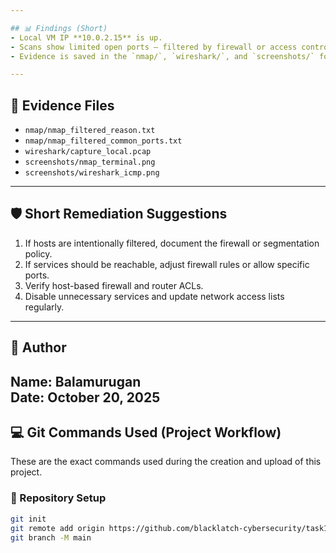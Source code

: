 ```yaml
---

## 📊 Findings (Short)
- Local VM IP **10.0.2.15** is up.  
- Scans show limited open ports — filtered by firewall or access control.  
- Evidence is saved in the `nmap/`, `wireshark/`, and `screenshots/` folders.

---
```


## 🧾 Evidence Files
- `nmap/nmap_filtered_reason.txt`
- `nmap/nmap_filtered_common_ports.txt`
- `wireshark/capture_local.pcap`
- `screenshots/nmap_terminal.png`
- `screenshots/wireshark_icmp.png`

---

## 🛡️ Short Remediation Suggestions
1. If hosts are intentionally filtered, document the firewall or segmentation policy.
2. If services should be reachable, adjust firewall rules or allow specific ports.
3. Verify host-based firewall and router ACLs.
4. Disable unnecessary services and update network access lists regularly.

---

## 👤 Author
**Name:** Balamurugan  
**Date:** October 20, 2025  
---

## 💻 Git Commands Used (Project Workflow)

These are the exact commands used during the creation and upload of this project.

### 🔹 Repository Setup
```bash
git init
git remote add origin https://github.com/blacklatch-cybersecurity/task1-recon.git
git branch -M main

